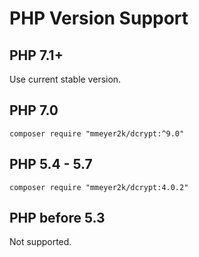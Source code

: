 # PHP Version Support

## PHP 7.1+
Use current stable version.

## PHP 7.0
```
composer require "mmeyer2k/dcrypt:^9.0"
```

## PHP 5.4 - 5.7
```
composer require "mmeyer2k/dcrypt:4.0.2"
```

## PHP before 5.3
Not supported.
